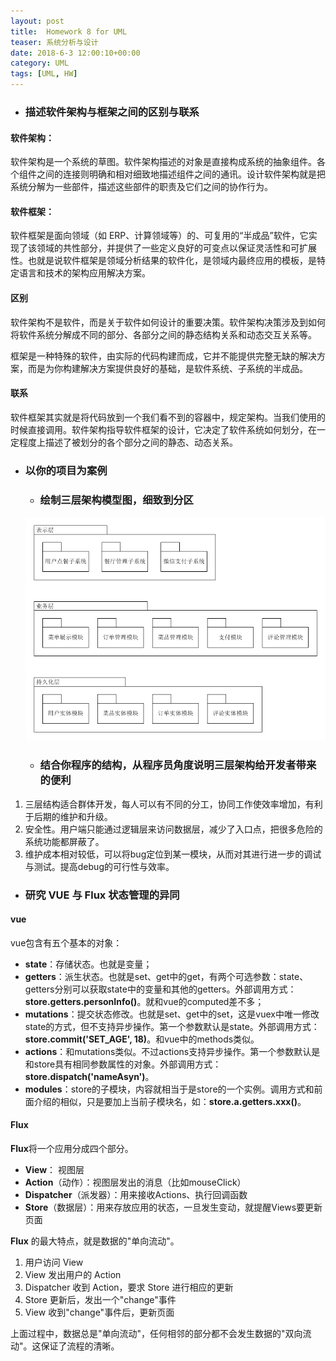 ```yaml
---
layout: post
title:  Homework 8 for UML
teaser: 系统分析与设计
date: 2018-6-3 12:00:10+00:00
category: UML
tags: [UML, HW]
---
```


- ### **描述软件架构与框架之间的区别与联系**

#### 软件架构：

软件架构是一个系统的草图。软件架构描述的对象是直接构成系统的抽象组件。各个组件之间的连接则明确和相对细致地描述组件之间的通讯。设计软件架构就是把系统分解为一些部件，描述这些部件的职责及它们之间的协作行为。

#### 软件框架：

软件框架是面向领域（如 ERP、计算领域等）的、可复用的“半成品”软件，它实现了该领域的共性部分，并提供了一些定义良好的可变点以保证灵活性和可扩展性。也就是说软件框架是领域分析结果的软件化，是领域内最终应用的模板，是特定语言和技术的架构应用解决方案。

#### 区别

软件架构不是软件，而是关于软件如何设计的重要决策。软件架构决策涉及到如何将软件系统分解成不同的部分、各部分之间的静态结构关系和动态交互关系等。

框架是一种特殊的软件，由实际的代码构建而成，它并不能提供完整无缺的解决方案，而是为你构建解决方案提供良好的基础，是软件系统、子系统的半成品。

#### 联系

软件框架其实就是将代码放到一个我们看不到的容器中，规定架构。当我们使用的时候直接调用。软件架构指导软件框架的设计，它决定了软件系统如何划分，在一定程度上描述了被划分的各个部分之间的静态、动态关系。



- ### **以你的项目为案例**

  - ### **绘制三层架构模型图，细致到分区**

  ![state](..\i\HW8.png)

  - ### **结合你程序的结构，从程序员角度说明三层架构给开发者带来的便利**

1. 三层结构适合群体开发，每人可以有不同的分工，协同工作使效率增加，有利于后期的维护和升级。
2. 安全性。用户端只能通过逻辑层来访问数据层，减少了入口点，把很多危险的系统功能都屏蔽了。
3. 维护成本相对较低，可以将bug定位到某一模块，从而对其进行进一步的调试与测试。提高debug的可行性与效率。



- ### **研究 VUE 与 Flux 状态管理的异同**

#### vue

vue包含有五个基本的对象：

- **state**：存储状态。也就是变量；
- **getters**：派生状态。也就是set、get中的get，有两个可选参数：state、getters分别可以获取state中的变量和其他的getters。外部调用方式：**store.getters.personInfo()**。就和vue的computed差不多；
- **mutations**：提交状态修改。也就是set、get中的set，这是vuex中唯一修改state的方式，但不支持异步操作。第一个参数默认是state。外部调用方式：**store.commit('SET_AGE', 18)**。和vue中的methods类似。
- **actions**：和mutations类似。不过actions支持异步操作。第一个参数默认是和store具有相同参数属性的对象。外部调用方式：**store.dispatch('nameAsyn')**。
- **modules**：store的子模块，内容就相当于是store的一个实例。调用方式和前面介绍的相似，只是要加上当前子模块名，如：**store.a.getters.xxx()**。



#### Flux

**Flux**将一个应用分成四个部分。

- **View**： 视图层
- **Action**（动作）：视图层发出的消息（比如mouseClick）
- **Dispatcher**（派发器）：用来接收Actions、执行回调函数
- **Store**（数据层）：用来存放应用的状态，一旦发生变动，就提醒Views要更新页面

**Flux** 的最大特点，就是数据的"单向流动"。

1. 用户访问 View
2. View 发出用户的 Action
3. Dispatcher 收到 Action，要求 Store 进行相应的更新
4. Store 更新后，发出一个"change"事件
5. View 收到"change"事件后，更新页面

上面过程中，数据总是"单向流动"，任何相邻的部分都不会发生数据的"双向流动"。这保证了流程的清晰。


